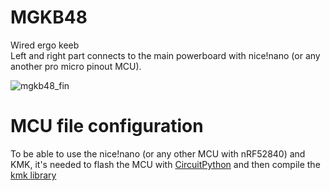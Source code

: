 # MGKB48
Wired ergo keeb <br>
Left and right part connects to the main powerboard with nice!nano (or any another pro micro pinout MCU). 

![mgkb48_fin](https://github.com/BacaR00T/MGKB48/assets/81833517/35dd4f28-be86-4eb5-87db-6db8d73c9cfa)


# MCU file configuration
To be able to use the nice!nano (or any other MCU with nRF52840) and KMK, it's needed to flash the MCU with [CircuitPython](https://learn.adafruit.com/welcome-to-circuitpython/installing-circuitpython) and then compile the [kmk library](https://kmkfw.io/docs/Getting_Started) 



